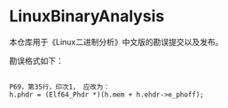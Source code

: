 # LinuxBinaryAnalysis
本仓库用于《Linux二进制分析》中文版的勘误提交以及发布。

勘误格式如下：
```

P69，第35行，印次1， 应改为：
h.phdr = (Elf64_Phdr *)(h.mem + h.ehdr->e_phoff);

```

